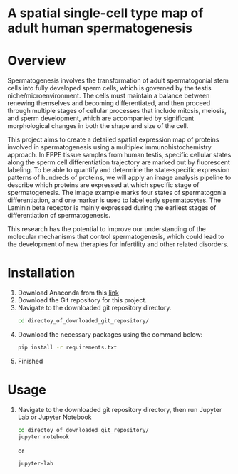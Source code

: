 # A spatial single-cell type map of adult human spermatogenesis

# Overview

Spermatogenesis involves the transformation of adult spermatogonial stem cells into fully developed sperm cells, which is governed by the testis niche/microenvironment. The cells must maintain a balance between renewing themselves and becoming differentiated, and then proceed through multiple stages of cellular processes that include mitosis, meiosis, and sperm development, which are accompanied by significant morphological changes in both the shape and size of the cell.

This project aims to create a detailed spatial expression map of proteins involved in spermatogenesis using a multiplex immunohistochemistry approach. In FPPE tissue samples from human testis, specific cellular states along the sperm cell differentiation trajectory are marked out by fluorescent labeling. To be able to quantify and determine the state-specific expression patterns of hundreds of proteins, we will apply an image analysis pipeline to describe which proteins are expressed at which specific stage of spermatogenesis. The image example marks four states of spermatogonia differentiation, and one marker is used to label early spermatocytes. The Laminin beta receptor is mainly expressed during the earliest stages of differentiation of spermatogenesis.

This research has the potential to improve our understanding of the molecular mechanisms that control spermatogenesis, which could lead to the development of new therapies for infertility and other related disorders.

# Installation

1. Download Anaconda from this [link](https://www.anaconda.com/download)
2. Download the Git repository for this project.
3. Navigate to the downloaded git repository directory.
   ```bash
   cd directoy_of_downloaded_git_repository/
   ```
4. Download the necessary packages using the command below:
   ```bash
   pip install -r requirements.txt
   ``` 
6. Finished

# Usage

1. Navigate to the downloaded git repository directory, then run Jupyter Lab or Jupyter Notebook
   ```bash
   cd directoy_of_downloaded_git_repository/
   jupyter notebook
   ``` 
   or
   ```bash
   jupyter-lab
   


